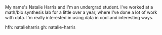 My name's Natalie Harris and I'm an undergrad student. I've worked at a math/bio synthesis lab for a little over a year, where I've done a lot of work with data. I'm really interested in using data in cool and interesting ways. 

hfh: natalieharris
gh: natalie-harris 
